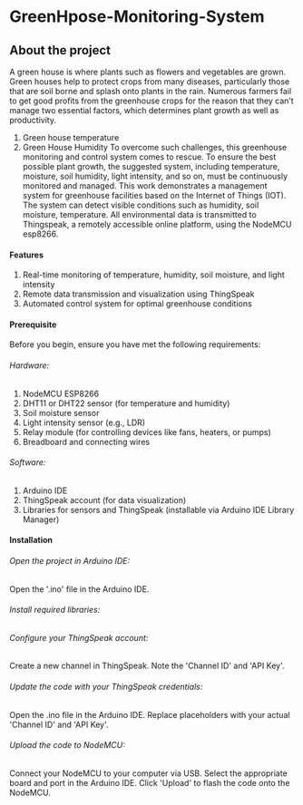 # GreenHpose-Monitoring-System
## About the project
A green house is where plants such as flowers and vegetables are grown. Green houses help to protect crops from many diseases, particularly those that are soil borne and splash onto plants in the rain. Numerous farmers fail to get good profits from the greenhouse crops for the reason that they can’t manage two essential factors, which determines plant growth as well as productivity. 
  1) Green house temperature
  2) Green House Humidity
To overcome such challenges, this greenhouse monitoring and control system comes to rescue.
To ensure the best possible plant growth, the suggested system, including temperature, moisture, soil humidity, light intensity, and so on, must be continuously monitored and managed. This work demonstrates a management system for greenhouse facilities based on the Internet of Things (IOT). The system can detect visible conditions such as humidity, soil moisture, temperature. All environmental data is transmitted to Thingspeak, a remotely accessible online platform, using the NodeMCU esp8266.

#### Features
  1) Real-time monitoring of temperature, humidity, soil moisture, and light intensity
  2) Remote data transmission and visualization using ThingSpeak
  3) Automated control system for optimal greenhouse conditions

#### Prerequisite
Before you begin, ensure you have met the following requirements:
###### Hardware:
  1) NodeMCU ESP8266
  2) DHT11 or DHT22 sensor (for temperature and humidity)
  3) Soil moisture sensor
  4) Light intensity sensor (e.g., LDR)
  5) Relay module (for controlling devices like fans, heaters, or pumps)
  6) Breadboard and connecting wires
###### Software:
  1) Arduino IDE
  2) ThingSpeak account (for data visualization)
  3) Libraries for sensors and ThingSpeak (installable via Arduino IDE Library Manager)

#### Installation
###### Open the project in Arduino IDE:
Open the '.ino' file in the Arduino IDE.
###### Install required libraries:
###### Configure your ThingSpeak account:
Create a new channel in ThingSpeak.
Note the 'Channel ID' and 'API Key'.
###### Update the code with your ThingSpeak credentials:
Open the .ino file in the Arduino IDE.
Replace placeholders with your actual 'Channel ID' and 'API Key'.
###### Upload the code to NodeMCU:
Connect your NodeMCU to your computer via USB.
Select the appropriate board and port in the Arduino IDE.
Click 'Upload' to flash the code onto the NodeMCU.
